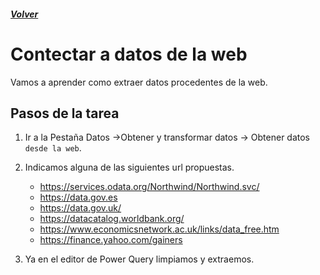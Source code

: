 ##### [Volver](/Curso-de-Herramientas-analiticas-para-auditoria-I/pages/Indice_curso.md)
<script src="https://kit.fontawesome.com/065728df02.js" crossorigin="anonymous"></script>

# Contectar a datos de la web
 
Vamos a aprender como extraer datos procedentes de la web.


## Pasos  de la tarea 

1. Ir a la Pestaña Datos ->Obtener y transformar datos -> Obtener 
datos `desde la web`.

2. Indicamos alguna de las siguientes url propuestas.
    * https://services.odata.org/Northwind/Northwind.svc/
    * https://data.gov.es
    * https://data.gov.uk/
    * https://datacatalog.worldbank.org/
    * https://www.economicsnetwork.ac.uk/links/data_free.htm
    * https://finance.yahoo.com/gainers

3. Ya en el editor de Power Query limpiamos y extraemos.





